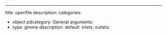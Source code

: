 ---
title: openfile
description:
categories:
 - object
pdcategory: General
arguments:
- type: gimme
  description:
  default:
inlets:
outlets:
